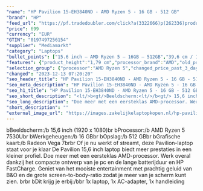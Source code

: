 ```yaml
---
"name": "HP Pavilion 15-EH3840ND - AMD Ryzen 5 - 16 GB - 512 GB"
"brand": "HP"
"feed_url": "https://pf.tradedoubler.com/click?a(3322666)p(262336)product(50617-1758390)ttid(3)url(https%3A%2F%2Fwww.mediamarkt.nl%2Fnl%2Fproduct%2F_hp-pavilion-15-eh384nd-amd-ryzen-5-16-gb-512-gb-1758390.html%3Futm_source%3Dtradedoubler%26utm_medium%3Daff-comparison%26utm_term%3D1758390)"
"price": 699
"currency": "EUR"
"GTIN": "0197497256154"
"supplier": "Mediamarkt"
"category": "Laptops"
"bullet_points": ["15.6 inch – AMD Ryzen 5 – 16GB – 512GB","39,6 cm / 15,6 inch","Full HD - 39,6 cm / 15,6 inch","SSD , 512 GB , M.2 via PCIe","1x USB 3.2 Gen 2 (3.1 Gen 2) Type-C, USB Type-C DisplayPort alternatieve modus, USB Power Delivery, USB Sleep-and-Charge, 2x USB 3.2 Gen 1 (3.1 Gen 1) Type-A, 1x HDMI, Combo koptelefoon/microfoon port","Lithium-ion","36.02 cm x 1.79 cm x 23.40 cm / 1.75 kg"]
"features": {"product_height":"1,79 cm","processor_brand":"AMD","old_price":"769.00","battery_type":"Lithium-ion","scope_of_delivery":"1x laptop, 1x AC-adapter, 1x handleiding","brightness":"250 cd/m²","product_width":"36,02 cm","additional_update_information":"Voor zover op de afbeeldingen apps worden getoond, geldt dat MediaMarkt niet kan garanderen dat de apps tijdens de volledige levensduur van het product goed zullen blijven functioneren. Dit hangt af van het beleid van de fabrikant.","configuration":"15.6 inch – AMD Ryzen 5 – 16GB – 512GB","previous_price":"769.00","product_introduction_date":"2023-03-14","min_duration_supported_software_updates":"2 jaar","bluetooth":"Ja","hard_disk_1":"SSD , 512 GB , M.2 via PCIe","short_description":"15.6 inch Full HD • AMD Ryzen 5 7530U • 16 GB • 512 GB SSD • AMD Radeon Graphics","card_reader":"Nee","charge_time_from_manufacturer":"Snelle oplaadtijd (50%): 45 min","panel_type":"IPS (In-Plane Switching)","touchscreen":"Nee","number_of_processor_cores":"6","processor_speed_with_turbo":"4.5 GHz","processor_model":"Ryzen™ 5","image_quality":"Full HD","memory_speeds":"3200 MHz","integrated_mike":"Ja","speakers":"Ja","convertibility":"Vast scherm","processor":"AMD Ryzen 5 7530U","weight":"1,75 kg","battery_capacity":"41 Wh","screen_diagonal_inches":"15,6 inch","model_year":"2023","shipping_costs":"0.00","memory_size":"16 GB","product_manufacturer":"HP","height":"1,79 cm","depth":"23,40 cm","wlan_standards":"WiFi 6 (802.11AX)","delivery_time":"1","bluetooth_version":"5.3","color":"Zilver","connections":"1x USB 3.2 Gen 2 (3.1 Gen 2) Type-C, USB Type-C DisplayPort alternatieve modus, USB Power Delivery, USB Sleep-and-Charge, 2x USB 3.2 Gen 1 (3.1 Gen 1) Type-A, 1x HDMI, Combo koptelefoon/microfoon port","image_ratio":"16:9","dimensions_weight":"36.02 cm x 1.79 cm x 23.40 cm / 1.75 kg","screen_diagonal_cm":"39,6 cm","screen_diagonal_cm_inch":"39,6 cm / 15,6 inch","product_type":"Laptop","capacity_of_1_hard_disk":"512 GB","type_of_1_hard_disk":"SSD","ram_configuration":"2 x 8 GB","front_camera":"Ja","product_depth":"23,4 cm","resolution":"1920 x 1080","integrated_webcam":"Ja","update_policy":"Onbekend","total_storage_space_in_gb":"512 GB","wlan":"Ja","ram_type":"DDR4","warranty_note":"Geen aanvullende garantie-informatie","manufacturer_part_number":"81Q41EA#ABH","processor_clock_rate":"2.0 GHz","manufacturer_supported_software_updates":"Ja","special_features":"Trusted Platform Module (TPM), EPEAT Silver, ENERGY STAR","total_storage_space":"512 GB"}
"selection_group": {"processor":"AMD Ryzen 5","changed_price_past_3_days":false,"product_family":"Pavilion 15"}
"changed": "2023-12-13 07:20:20"
"seo_header_title": "HP Pavilion 15-EH3840ND - AMD Ryzen 5 - 16 GB - 512 GB"
"seo_meta_description": "HP Pavilion 15-EH3840ND - AMD Ryzen 5 - 16 GB - 512 GB"
"seo_h1_title": "HP Pavilion 15-EH3840ND - AMD Ryzen 5 - 16 GB - 512 GB"
"seo_short_description": "<lt/>b<gt/>Beeldscherm:<lt/>/b<gt/> 15,6 inch (1920 x 1080)<lt/>br<gt/> <lt/>b<gt/>Processor:<lt/>/b<gt/> AMD Ryzen 5 7530U<lt/>br<gt/> <lt/>b<gt/>Werkgeheugen:<lt/>/b<gt/> 16 GB<lt/>br<gt/> <lt/>b<gt/>Opslag:<lt/>/b<gt/> 512 GB<lt/>br<gt/> <lt/>b<gt/>Grafische kaart:<lt/>/b<gt/> Radeon Vega 7<lt/>br<gt/><lt/>br<gt/> Of je nu werkt of streamt, deze Pavilion-laptop staat voor je klaar De Pavilion 15,6 inch laptop biedt meer prestaties in een kleiner profiel."
"seo_long_description": "Doe meer met een eersteklas AMD-processor. Werk overal dankzij het compacte ontwerp van je pc en de lange batterijduur en HP FastCharge. Geniet van het mooiste entertainment met prachtig geluid van B&O en de grote screen-to-body-ratio zodat je meer van je scherm kunt zien. <lt/>br<gt/><lt/>br<gt/> <lt/>b<gt/>Dit krijg je erbij:<lt/>/b<gt/><lt/>br<gt/> 1x laptop, 1x AC-adapter, 1x handleiding"
"short_description": ""
"external_image_url": "https://images.zakelijkelaptopkopen.nl/hp-pavilion-15-eh384nd-amd-ryzen-5-16-gb-512-gb-1758390.webp"
---
```


<lt/>b<gt/>Beeldscherm:<lt/>/b<gt/> 15,6 inch (1920 x 1080)<lt/>br<gt/> <lt/>b<gt/>Processor:<lt/>/b<gt/> AMD Ryzen 5 7530U<lt/>br<gt/> <lt/>b<gt/>Werkgeheugen:<lt/>/b<gt/> 16 GB<lt/>br<gt/> <lt/>b<gt/>Opslag:<lt/>/b<gt/> 512 GB<lt/>br<gt/> <lt/>b<gt/>Grafische kaart:<lt/>/b<gt/> Radeon Vega 7<lt/>br<gt/><lt/>br<gt/> Of je nu werkt of streamt, deze Pavilion-laptop staat voor je klaar De Pavilion 15,6 inch laptop biedt meer prestaties in een kleiner profiel. Doe meer met een eersteklas AMD-processor. Werk overal dankzij het compacte ontwerp van je pc en de lange batterijduur en HP FastCharge. Geniet van het mooiste entertainment met prachtig geluid van B&O en de grote screen-to-body-ratio zodat je meer van je scherm kunt zien. <lt/>br<gt/><lt/>br<gt/> <lt/>b<gt/>Dit krijg je erbij:<lt/>/b<gt/><lt/>br<gt/> 1x laptop, 1x AC-adapter, 1x handleiding